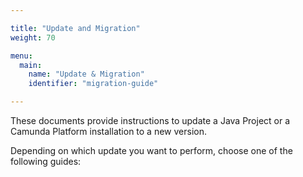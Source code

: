 ```yaml
---

title: "Update and Migration"
weight: 70

menu:
  main:
    name: "Update & Migration"
    identifier: "migration-guide"

---
```


These documents provide instructions to update a Java Project or a Camunda Platform installation to a new version.

Depending on which update you want to perform, choose one of the following guides:
